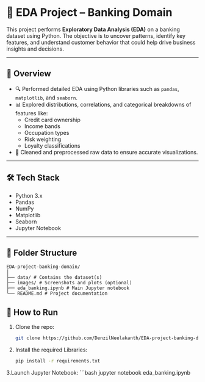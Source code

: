 # 🏦 EDA Project – Banking Domain

This project performs **Exploratory Data Analysis (EDA)** on a banking dataset using Python. The objective is to uncover patterns, identify key features, and understand customer behavior that could help drive business insights and decisions.

---

## 📌 Overview

- 🔍 Performed detailed EDA using Python libraries such as `pandas`, `matplotlib`, and `seaborn`.
- 📊 Explored distributions, correlations, and categorical breakdowns of features like:
  - Credit card ownership
  - Income bands
  - Occupation types
  - Risk weighting
  - Loyalty classifications
- 🧹 Cleaned and preprocessed raw data to ensure accurate visualizations.

---

## 🛠️ Tech Stack

- Python 3.x  
- Pandas  
- NumPy  
- Matplotlib  
- Seaborn  
- Jupyter Notebook

---

## 📁 Folder Structure
```
EDA-project-banking-domain/
│
├── data/ # Contains the dataset(s)
├── images/ # Screenshots and plots (optional)
├── eda_banking.ipynb # Main Jupyter notebook
└── README.md # Project documentation

```
## 🚀 How to Run

1. Clone the repo:
   ```bash
   git clone https://github.com/DenzilNeelakanth/EDA-project-banking-domain.git

2. Install the required Libraries:
   ```bash
   pip install -r requirements.txt

3.Launch Jupyter Notebook: 
    ```bash
    jupyter notebook eda_banking.ipynb

